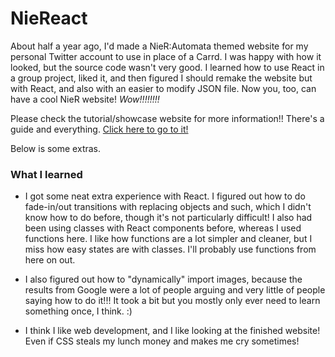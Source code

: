 # NieReact

About half a year ago, I'd made a NieR:Automata themed website for my personal Twitter account to use in place of a 
Carrd. I was happy with how it looked, but the source code wasn't very good. I learned how to use React in a group 
project, liked it, and then figured I should remake the website but with React, and also with an easier to modify
JSON file. Now you, too, can have a cool NieR website! *Wow!!!!!!!!*

Please check the tutorial/showcase website for more information!! There's a guide and everything. [Click here to go to it!](https://luminaryflowers.github.io/niereact/)

Below is some extras.

### What I learned

- I got some neat extra experience with React. I figured out how to do fade-in/out transitions with replacing objects and such, which I didn't know how to do before, though it's not particularly difficult! I also had been using classes with React components before, whereas I used functions here. I like how functions are a lot simpler and cleaner, but I miss how easy states are with classes. I'll probably use functions from here on out.

- I also figured out how to "dynamically" import images, because the results from Google were a lot of people arguing and very little of people saying how to do it!!! It took a bit but you mostly only ever need to learn something once, I think. :)

- I think I like web development, and I like looking at the finished website! Even if CSS steals my lunch money and makes me cry sometimes!
